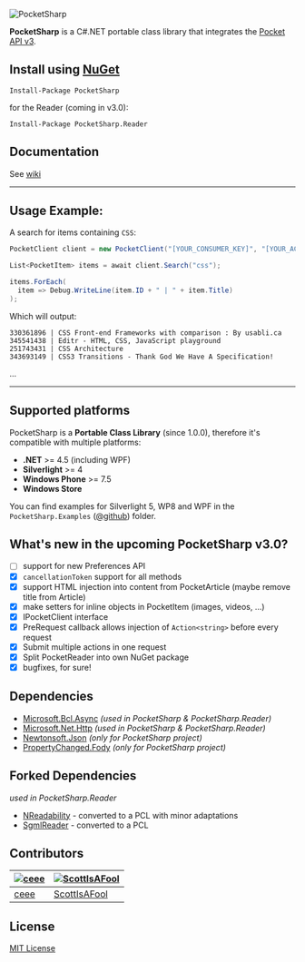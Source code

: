 ![PocketSharp](https://raw.github.com/ceee/PocketSharp/master/Assets/github-header.png)

**PocketSharp** is a C#.NET portable class library that integrates the [Pocket API v3](http://getpocket.com/developer).

## Install using [NuGet](https://www.nuget.org/packages/PocketSharp/)

```
Install-Package PocketSharp
```

for the Reader (coming in v3.0):

```
Install-Package PocketSharp.Reader
```

## Documentation

See [wiki](https://github.com/ceee/PocketSharp/wiki)

---

## Usage Example:

A search for items containing `CSS`:

```csharp
PocketClient client = new PocketClient("[YOUR_CONSUMER_KEY]", "[YOUR_ACCESS_CODE]");

List<PocketItem> items = await client.Search("css");

items.ForEach(
  item => Debug.WriteLine(item.ID + " | " + item.Title)
);
```

Which will output:

    330361896 | CSS Front-end Frameworks with comparison : By usabli.ca
    345541438 | Editr - HTML, CSS, JavaScript playground
    251743431 | CSS Architecture
    343693149 | CSS3 Transitions - Thank God We Have A Specification!
  ...

---


## Supported platforms

PocketSharp is a **Portable Class Library** (since 1.0.0), therefore it's compatible with multiple platforms:

- **.NET** >= 4.5 (including WPF)
- **Silverlight** >= 4
- **Windows Phone** >= 7.5
- **Windows Store**

You can find examples for Silverlight 5, WP8 and WPF in the `PocketSharp.Examples` ([@github](https://github.com/ceee/PocketSharp/tree/master/PocketSharp.Examples)) folder.

## What's new in the upcoming PocketSharp v3.0?

- [ ] support for new Preferences API
- [x] `cancellationToken` support for all methods
- [x] support HTML injection into content from PocketArticle (maybe remove title from Article)
- [x] make setters for inline objects in PocketItem (images, videos, ...)
- [x] IPocketClient interface
- [x] PreRequest callback allows injection of `Action<string>` before every request
- [x] Submit multiple actions in one request
- [x] Split PocketReader into own NuGet package
- [x] bugfixes, for sure!

## Dependencies

- [Microsoft.Bcl.Async](https://www.nuget.org/packages/Microsoft.Bcl.Async/) _(used in PocketSharp & PocketSharp.Reader)_
- [Microsoft.Net.Http](https://www.nuget.org/packages/Microsoft.Net.Http/) _(used in PocketSharp & PocketSharp.Reader)_
- [Newtonsoft.Json](https://www.nuget.org/packages/Newtonsoft.Json/) _(only for PocketSharp project)_
- [PropertyChanged.Fody](https://github.com/Fody/PropertyChanged) _(only for PocketSharp project)_

## Forked Dependencies

_used in PocketSharp.Reader_

- [NReadability](https://github.com/marek-stoj/NReadability) - converted to a PCL with minor adaptations
- [SgmlReader](https://github.com/MindTouch/SGMLReader) - converted to a PCL

## Contributors
| [![ceee](http://gravatar.com/avatar/9c61b1f4307425f12f05d3adb930ba66?s=70)](https://github.com/ceee "Tobias Klika") | [![ScottIsAFool](http://gravatar.com/avatar/6df656872a87b09a7470feb4867ed927?s=70)](https://github.com/ScottIsAFool "Scott Lovegrove") |
|---|---|
| [ceee](https://github.com/ceee) | [ScottIsAFool](https://github.com/ScottIsAFool) |

## License

[MIT License](https://github.com/ceee/PocketSharp/blob/master/LICENSE-MIT)

